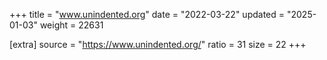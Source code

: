 +++
title = "www.unindented.org"
date = "2022-03-22"
updated = "2025-01-03"
weight = 22631

[extra]
source = "https://www.unindented.org/"
ratio = 31
size = 22
+++
